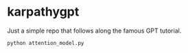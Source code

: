 # karpathygpt

Just a simple repo that follows along the famous GPT tutorial.

`python attention_model.py`